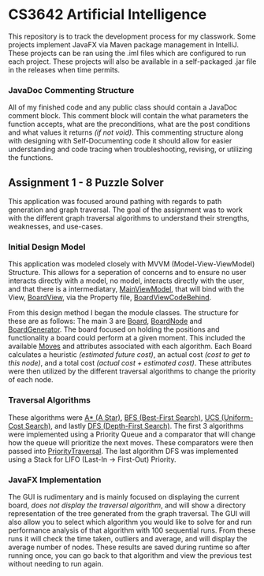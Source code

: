 # CS3642 Artificial Intelligence
This repository is to track the development process for my classwork.
Some projects implement JavaFX via Maven package management in IntelliJ. These projects can be ran using the .iml files which are configured to run each project.
These projects will also be available in a self-packaged .jar file in the releases when time permits. 

### JavaDoc Commenting Structure
All of my finished code and any public class should contain a JavaDoc comment block. This comment block will contain the what parameters the function accepts, what are the preconditions, what are the post conditions and what values it returns *(if not void)*.
This commenting structure along with designing with Self-Documenting code it should allow for easier understanding and code tracing when troubleshooting, revising, or utilizing the functions. 
## Assignment 1 - 8 Puzzle Solver
This application was focused around pathing with regards to path generation and graph traversal. The goal of the assignment was to work with the different graph traversal algorithms to understand their strengths, weaknesses, and use-cases.
### Initial Design Model
This application was modeled closely with MVVM (Model-View-ViewModel) Structure. This allows for a seperation of concerns and to ensure no user interacts directly with a model, no model, interacts directly with the user, and that there is a intermediatary, [MainViewModel](src/main/java/Assignments/A1_8Puzzles/view/MainViewModel.java), that will bind with the View, [BoardView](src/main/resources/A1/view/BoardView.fxml), via the Property file, [BoardViewCodeBehind](src/main/java/Assignments/A1_8Puzzles/view/BoardViewCodeBehind.java).

From this design method I began the module classes. The structure for these are as follows: The main 3 are [Board](src/main/java/A1_8Puzzles/model/Board.java), [BoardNode](src/main/java/A1_8Puzzles/model/BoardNode.java) and [BoardGenerator](src/main/java/A1_8Puzzles/model/BoardGenerator.java). The board focused on holding the positions and functionality a board could perform at a given moment. This included the available [Moves](src/main/java/A1_8Puzzles/model/helper/Move.java) and attributes associated with each algorithm. Each Board calculates a heuristic *(estimated future cost)*, an actual cost *(cost to get to this node)*, and a total cost *(actual cost + estimated cost)*. These attributes were then utilized by the different traversal algorithms to change the priority of each node. 
### Traversal Algorithms
These algorithms were [A* (A Star)](src/main/java/Assignments/A1_8Puzzles/solving_algorithms/comparators/AStar.java), [BFS (Best-First Search)](src/main/java/Assignments/A1_8Puzzles/solving_algorithms/comparators/BFS.java), [UCS (Uniform-Cost Search)](src/main/java/Assignments/A1_8Puzzles/solving_algorithms/comparators/UCS.java), and lastly [DFS (Depth-First Search)](src/main/java/Assignments/A1_8Puzzles/solving_algorithms/DFS.java). 
The first 3 algorithms were implemented using a Priority Queue and a comparator that will change how the queue will prioritize the next moves. These comparators were then passed into [PriorityTraversal](src/main/java/Assignments/A1_8Puzzles/solving_algorithms/PriorityTraversal.java).
The last algorithm DFS was implemented using a Stack for LIFO (Last-In -> First-Out) Priority. 
### JavaFX Implementation 
The GUI is rudimentary and is mainly focused on displaying the current board, *does not display the traversal algorithm*, and will show a directory representation of the tree generated from the graph traversal. 
The GUI will also allow you to select which algorithm you would like to solve for and run performance analysis of that algorithm with 100 sequential runs. From these runs it will check the time taken, outliers and average, and will display the average number of nodes. 
These results are saved during runtime so after running once, you can go back to that algorithm and view the previous test without needing to run again. 
